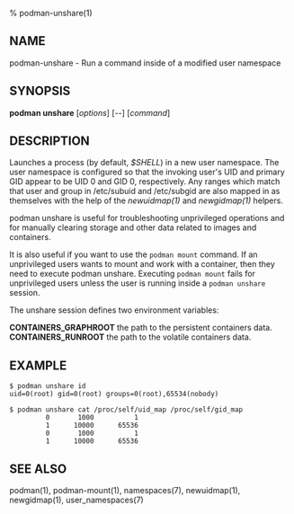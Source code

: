 % podman-unshare(1)

## NAME
podman\-unshare - Run a command inside of a modified user namespace

## SYNOPSIS
**podman unshare** [*options*] [*--*] [*command*]

## DESCRIPTION
Launches a process (by default, *$SHELL*) in a new user namespace. The user
namespace is configured so that the invoking user's UID and primary GID appear
to be UID 0 and GID 0, respectively.  Any ranges which match that user and
group in /etc/subuid and /etc/subgid are also mapped in as themselves with the
help of the *newuidmap(1)* and *newgidmap(1)* helpers.

podman unshare is useful for troubleshooting unprivileged operations and for
manually clearing storage and other data related to images and containers.

It is also useful if you want to use the `podman mount` command.  If an unprivileged users wants to mount and work with a container, then they need to execute
podman unshare.  Executing `podman mount` fails for unprivileged users unless the user is running inside a `podman unshare` session.

The unshare session defines two environment variables:

**CONTAINERS_GRAPHROOT** the path to the persistent containers data.
**CONTAINERS_RUNROOT** the path to the volatile containers data.

## EXAMPLE

```
$ podman unshare id
uid=0(root) gid=0(root) groups=0(root),65534(nobody)

$ podman unshare cat /proc/self/uid_map /proc/self/gid_map
         0       1000          1
         1      10000      65536
         0       1000          1
         1      10000      65536
```


## SEE ALSO
podman(1), podman-mount(1), namespaces(7), newuidmap(1), newgidmap(1), user\_namespaces(7)
